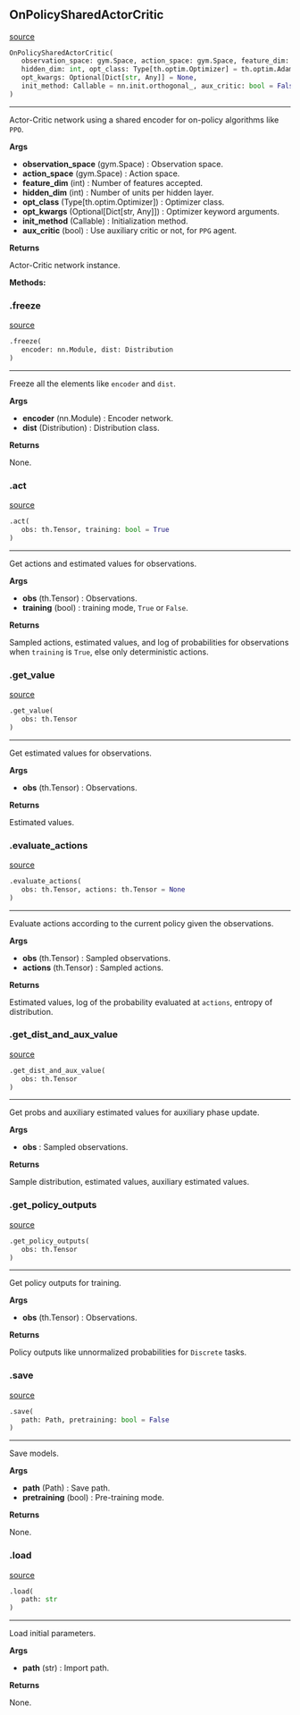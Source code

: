 #


## OnPolicySharedActorCritic
[source](https://github.com/RLE-Foundation/rllte/blob/main/rllte/xploit/policy/on_policy_shared_actor_critic.py/#L212)
```python 
OnPolicySharedActorCritic(
   observation_space: gym.Space, action_space: gym.Space, feature_dim: int,
   hidden_dim: int, opt_class: Type[th.optim.Optimizer] = th.optim.Adam,
   opt_kwargs: Optional[Dict[str, Any]] = None,
   init_method: Callable = nn.init.orthogonal_, aux_critic: bool = False
)
```


---
Actor-Critic network using a shared encoder for on-policy algorithms like `PPO`.


**Args**

* **observation_space** (gym.Space) : Observation space.
* **action_space** (gym.Space) : Action space.
* **feature_dim** (int) : Number of features accepted.
* **hidden_dim** (int) : Number of units per hidden layer.
* **opt_class** (Type[th.optim.Optimizer]) : Optimizer class.
* **opt_kwargs** (Optional[Dict[str, Any]]) : Optimizer keyword arguments.
* **init_method** (Callable) : Initialization method.
* **aux_critic** (bool) : Use auxiliary critic or not, for `PPG` agent.


**Returns**

Actor-Critic network instance.


**Methods:**


### .freeze
[source](https://github.com/RLE-Foundation/rllte/blob/main/rllte/xploit/policy/on_policy_shared_actor_critic.py/#L279)
```python
.freeze(
   encoder: nn.Module, dist: Distribution
)
```

---
Freeze all the elements like `encoder` and `dist`.


**Args**

* **encoder** (nn.Module) : Encoder network.
* **dist** (Distribution) : Distribution class.


**Returns**

None.

### .act
[source](https://github.com/RLE-Foundation/rllte/blob/main/rllte/xploit/policy/on_policy_shared_actor_critic.py/#L300)
```python
.act(
   obs: th.Tensor, training: bool = True
)
```

---
Get actions and estimated values for observations.


**Args**

* **obs** (th.Tensor) : Observations.
* **training** (bool) : training mode, `True` or `False`.


**Returns**

Sampled actions, estimated values, and log of probabilities for observations when `training` is `True`,
else only deterministic actions.

### .get_value
[source](https://github.com/RLE-Foundation/rllte/blob/main/rllte/xploit/policy/on_policy_shared_actor_critic.py/#L323)
```python
.get_value(
   obs: th.Tensor
)
```

---
Get estimated values for observations.


**Args**

* **obs** (th.Tensor) : Observations.


**Returns**

Estimated values.

### .evaluate_actions
[source](https://github.com/RLE-Foundation/rllte/blob/main/rllte/xploit/policy/on_policy_shared_actor_critic.py/#L334)
```python
.evaluate_actions(
   obs: th.Tensor, actions: th.Tensor = None
)
```

---
Evaluate actions according to the current policy given the observations.


**Args**

* **obs** (th.Tensor) : Sampled observations.
* **actions** (th.Tensor) : Sampled actions.


**Returns**

Estimated values, log of the probability evaluated at `actions`, entropy of distribution.

### .get_dist_and_aux_value
[source](https://github.com/RLE-Foundation/rllte/blob/main/rllte/xploit/policy/on_policy_shared_actor_critic.py/#L353)
```python
.get_dist_and_aux_value(
   obs: th.Tensor
)
```

---
Get probs and auxiliary estimated values for auxiliary phase update.


**Args**

* **obs**  : Sampled observations.


**Returns**

Sample distribution, estimated values, auxiliary estimated values.

### .get_policy_outputs
[source](https://github.com/RLE-Foundation/rllte/blob/main/rllte/xploit/policy/on_policy_shared_actor_critic.py/#L368)
```python
.get_policy_outputs(
   obs: th.Tensor
)
```

---
Get policy outputs for training.


**Args**

* **obs** (th.Tensor) : Observations.


**Returns**

Policy outputs like unnormalized probabilities for `Discrete` tasks.

### .save
[source](https://github.com/RLE-Foundation/rllte/blob/main/rllte/xploit/policy/on_policy_shared_actor_critic.py/#L381)
```python
.save(
   path: Path, pretraining: bool = False
)
```

---
Save models.


**Args**

* **path** (Path) : Save path.
* **pretraining** (bool) : Pre-training mode.


**Returns**

None.

### .load
[source](https://github.com/RLE-Foundation/rllte/blob/main/rllte/xploit/policy/on_policy_shared_actor_critic.py/#L397)
```python
.load(
   path: str
)
```

---
Load initial parameters.


**Args**

* **path** (str) : Import path.


**Returns**

None.

